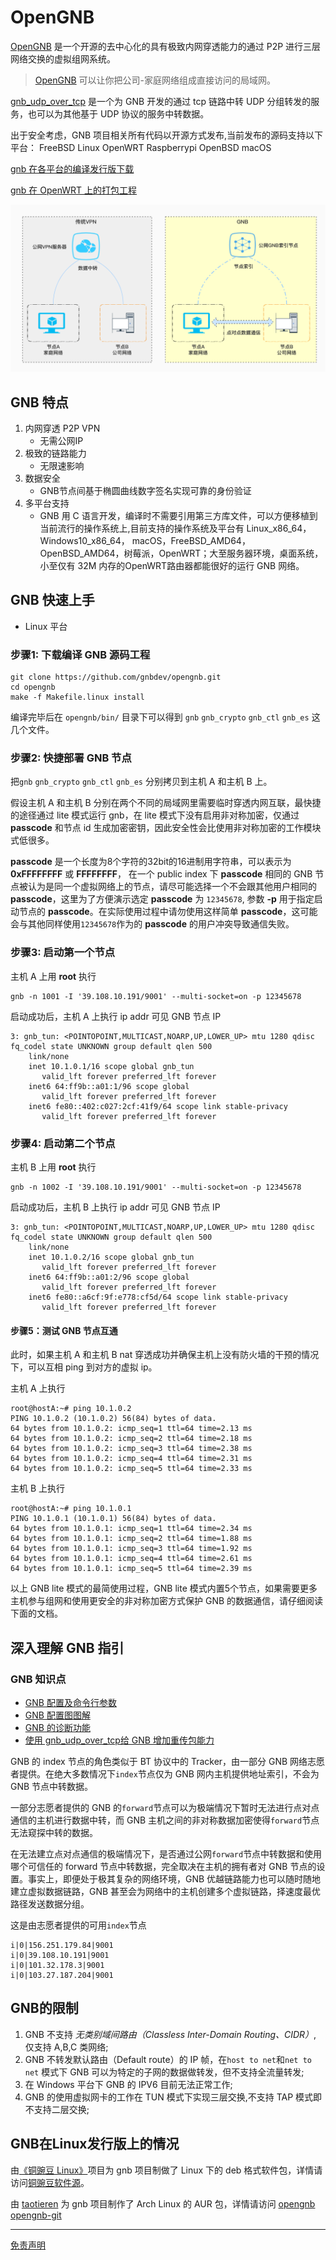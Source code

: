 # OpenGNB

[OpenGNB](https://github.com/gnbdev/opengnb "OpenGNB") 是一个开源的去中心化的具有极致内网穿透能力的通过 P2P 进行三层网络交换的虚拟组网系统。

> [OpenGNB](https://github.com/gnbdev/opengnb "OpenGNB") 可以让你把公司-家庭网络组成直接访问的局域网。

[gnb_udp_over_tcp](https://github.com/gnbdev/gnb_udp_over_tcp "gnb_udp_over_tcp") 是一个为 GNB 开发的通过 tcp 链路中转 UDP 分组转发的服务，也可以为其他基于 UDP 协议的服务中转数据。

出于安全考虑，GNB 项目相关所有代码以开源方式发布,当前发布的源码支持以下平台：
FreeBSD Linux OpenWRT Raspberrypi OpenBSD macOS

[gnb 在各平台的编译发行版下载](https://github.com/gnbdev/gnb_build "gnb_build")

[gnb 在 OpenWRT 上的打包工程](https://github.com/gnbdev/opengnb-openwrt "opengnb-openwrt")

![GNB 与传统VPN对比](images/gnb1.png)

## GNB 特点

1. 内网穿透 P2P VPN
    - 无需公网IP
2. 极致的链路能力
    - 无限速影响
3. 数据安全
    - GNB节点间基于椭圆曲线数字签名实现可靠的身份验证
4. 多平台支持
    -  GNB 用 C 语言开发，编译时不需要引用第三方库文件，可以方便移植到当前流行的操作系统上,目前支持的操作系统及平台有 Linux_x86_64，Windows10_x86_64， macOS，FreeBSD_AMD64，OpenBSD_AMD64，树莓派，OpenWRT；大至服务器环境，桌面系统，小至仅有 32M 内存的OpenWRT路由器都能很好的运行 GNB 网络。


## GNB 快速上手
* Linux 平台

### 步骤1: 下载编译 GNB 源码工程
```
git clone https://github.com/gnbdev/opengnb.git
cd opengnb
make -f Makefile.linux install
```
编译完毕后在 `opengnb/bin/` 目录下可以得到 `gnb` `gnb_crypto` `gnb_ctl` `gnb_es` 这几个文件。

### 步骤2: 快捷部署 GNB 节点
把`gnb` `gnb_crypto` `gnb_ctl` `gnb_es` 分别拷贝到主机 A 和主机 B 上。

假设主机 A 和主机 B 分别在两个不同的局域网里需要临时穿透内网互联，最快捷的途径通过 lite 模式运行 gnb，在 lite 模式下没有启用非对称加密，仅通过 **passcode** 和节点 id 生成加密密钥，因此安全性会比使用非对称加密的工作模块式低很多。

**passcode** 是一个长度为8个字符的32bit的16进制用字符串，可以表示为 **0xFFFFFFFF** 或 **FFFFFFFF**， 在一个 public index 下 **passcode** 相同的 GNB 节点被认为是同一个虚拟网络上的节点，请尽可能选择一个不会跟其他用户相同的 **passcode**，这里为了方便演示选定 **passcode** 为 `12345678`, 参数 **-p** 用于指定启动节点的 **passcode**。在实际使用过程中请勿使用这样简单 **passcode**，这可能会与其他同样使用`12345678`作为的 **passcode** 的用户冲突导致通信失败。

### 步骤3: 启动第一个节点
主机 A 上用 **root** 执行
```
gnb -n 1001 -I '39.108.10.191/9001' --multi-socket=on -p 12345678
```
启动成功后，主机 A 上执行 ip addr 可见 GNB 节点 IP
```
3: gnb_tun: <POINTOPOINT,MULTICAST,NOARP,UP,LOWER_UP> mtu 1280 qdisc fq_codel state UNKNOWN group default qlen 500
    link/none 
    inet 10.1.0.1/16 scope global gnb_tun
       valid_lft forever preferred_lft forever
    inet6 64:ff9b::a01:1/96 scope global 
       valid_lft forever preferred_lft forever
    inet6 fe80::402:c027:2cf:41f9/64 scope link stable-privacy 
       valid_lft forever preferred_lft forever
```

### 步骤4: 启动第二个节点
主机 B 上用 **root** 执行
```
gnb -n 1002 -I '39.108.10.191/9001' --multi-socket=on -p 12345678
```
启动成功后，主机 B 上执行 ip addr 可见 GNB 节点 IP

```
3: gnb_tun: <POINTOPOINT,MULTICAST,NOARP,UP,LOWER_UP> mtu 1280 qdisc fq_codel state UNKNOWN group default qlen 500
    link/none 
    inet 10.1.0.2/16 scope global gnb_tun
       valid_lft forever preferred_lft forever
    inet6 64:ff9b::a01:2/96 scope global 
       valid_lft forever preferred_lft forever
    inet6 fe80::a6cf:9f:e778:cf5d/64 scope link stable-privacy 
       valid_lft forever preferred_lft forever
```

#### 步骤5：测试 GNB 节点互通
此时，如果主机 A 和主机 B nat 穿透成功并确保主机上没有防火墙的干预的情况下，可以互相 ping 到对方的虚拟 ip。

主机 A 上执行
```
root@hostA:~# ping 10.1.0.2
PING 10.1.0.2 (10.1.0.2) 56(84) bytes of data.
64 bytes from 10.1.0.2: icmp_seq=1 ttl=64 time=2.13 ms
64 bytes from 10.1.0.2: icmp_seq=2 ttl=64 time=2.18 ms
64 bytes from 10.1.0.2: icmp_seq=3 ttl=64 time=2.38 ms
64 bytes from 10.1.0.2: icmp_seq=4 ttl=64 time=2.31 ms
64 bytes from 10.1.0.2: icmp_seq=5 ttl=64 time=2.33 ms
```

主机 B 上执行
```
root@hostA:~# ping 10.1.0.1
PING 10.1.0.1 (10.1.0.1) 56(84) bytes of data.
64 bytes from 10.1.0.1: icmp_seq=1 ttl=64 time=2.34 ms
64 bytes from 10.1.0.1: icmp_seq=2 ttl=64 time=1.88 ms
64 bytes from 10.1.0.1: icmp_seq=3 ttl=64 time=1.92 ms
64 bytes from 10.1.0.1: icmp_seq=4 ttl=64 time=2.61 ms
64 bytes from 10.1.0.1: icmp_seq=5 ttl=64 time=2.39 ms
```

以上 GNB lite 模式的最简使用过程，GNB lite 模式内置5个节点，如果需要更多主机参与组网和使用更安全的非对称加密方式保护 GNB 的数据通信，请仔细阅读下面的文档。

## 深入理解 GNB 指引

### GNB 知识点

* [GNB 配置及命令行参数](docs/gnb_config_manual_cn.md)
* [GNB 配置图图解](docs/gnb_setup.md)
* [GNB 的诊断功能](docs/gnb_diagnose.md)
* [使用 gnb_udp_over_tcp给 GNB 增加重传包能力](https://github.com/gnbdev/gnb_udp_over_tcp "gnb_udp_over_tcp")


GNB 的 index 节点的角色类似于 BT 协议中的 Tracker，由一部分 GNB 网络志愿者提供。在绝大多数情况下`index`节点仅为 GNB 网内主机提供地址索引，不会为 GNB 节点中转数据。

一部分志愿者提供的 GNB 的`forward`节点可以为极端情况下暂时无法进行点对点通信的主机进行数据中转，而 GNB 主机之间的非对称数据加密使得`forward`节点无法窥探中转的数据。

在无法建立点对点通信的极端情况下，是否通过公网`forward`节点中转数据和使用哪个可信任的 forward 节点中转数据，完全取决在主机的拥有者对 GNB 节点的设置。事实上，即便处于极其复杂的网络环境，GNB 优越链路能力也可以随时随地建立虚拟数据链路，GNB 甚至会为网络中的主机创建多个虚拟链路，择速度最优路径发送数据分组。

这是由志愿者提供的可用`index`节点

```
i|0|156.251.179.84|9001
i|0|39.108.10.191|9001
i|0|101.32.178.3|9001
i|0|103.27.187.204|9001
```
## GNB的限制
1. GNB 不支持 *无类别域间路由（Classless Inter-Domain Routing、CIDR）*,  仅支持 A,B,C 类网络;
2. GNB 不转发默认路由（Default route）的 IP 帧，在`host to net`和`net to net` 模式下 GNB 可以为特定的子网的数据做转发，但不支持全流量转发;
3. 在 Windows 平台下 GNB 的 IPV6 目前无法正常工作;
4. GNB 的使用虚拟网卡的工作在 TUN 模式下实现三层交换,不支持 TAP 模式即不支持二层交换;

## GNB在Linux发行版上的情况
由[《铜豌豆 Linux》](https://www.atzlinux.com)项目为 gnb 项目制做了 Linux 下的 deb 格式软件包，详情请访问[铜豌豆软件源](https://www.atzlinux.com/allpackages.htm)。

由 [taotieren](https://github.com/taotieren) 为 gnb 项目制作了 Arch Linux 的 AUR 包，详情请访问 [opengnb](https://aur.archlinux.org/packages/opengnb/) [opengnb-git](https://aur.archlinux.org/packages/opengnb-git/)

---
[免责声明](docs/disclaimer.md)

